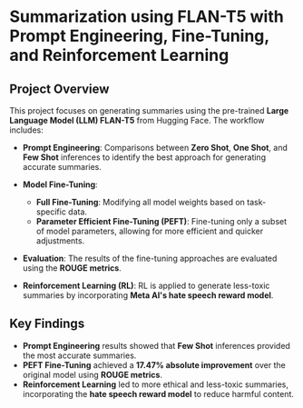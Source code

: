 # Summarization using FLAN-T5 with Prompt Engineering, Fine-Tuning, and Reinforcement Learning

## Project Overview

This project focuses on generating summaries using the pre-trained **Large Language Model (LLM) FLAN-T5** from Hugging Face. The workflow includes:

- **Prompt Engineering**: Comparisons between **Zero Shot**, **One Shot**, and **Few Shot** inferences to identify the best approach for generating accurate summaries.
  
- **Model Fine-Tuning**:
  - **Full Fine-Tuning**: Modifying all model weights based on task-specific data.
  - **Parameter Efficient Fine-Tuning (PEFT)**: Fine-tuning only a subset of model parameters, allowing for more efficient and quicker adjustments.
  
- **Evaluation**: The results of the fine-tuning approaches are evaluated using the **ROUGE metrics**.
  
- **Reinforcement Learning (RL)**: RL is applied to generate less-toxic summaries by incorporating **Meta AI's hate speech reward model**.

## Key Findings

- **Prompt Engineering** results showed that **Few Shot** inferences provided the most accurate summaries.
- **PEFT Fine-Tuning** achieved a **17.47% absolute improvement** over the original model using **ROUGE metrics**.
- **Reinforcement Learning** led to more ethical and less-toxic summaries, incorporating the **hate speech reward model** to reduce harmful content.


